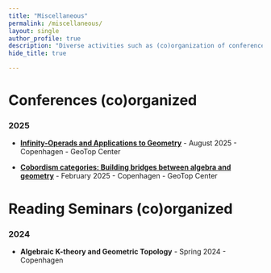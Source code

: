 ```yaml
---
title: "Miscellaneous"
permalink: /miscellaneous/
layout: single
author_profile: true
description: "Diverse activities such as (co)organization of conferences, reading seminars...etc."  # <-- Add this line
hide_title: true

---
```


# Conferences (co)organized

### 2025
- [**Infinity-Operads and Applications to Geometry**](https://www.math.ku.dk/english/calendar/events/infinity-operads-and-manifolds/) - August 2025 - Copenhagen - GeoTop Center

- [**Cobordism categories: Building bridges between algebra and geometry**](https://www.math.ku.dk/english/calendar/events/cobordism-categories_copy/) - February 2025 - Copenhagen - GeoTop Center

# Reading Seminars (co)organized

### 2024
- **Algebraic K-theory and Geometric Topology** - Spring 2024 - Copenhagen
